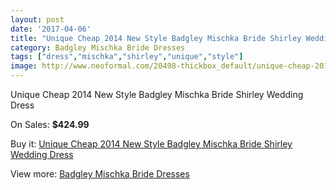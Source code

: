 ```yaml
---
layout: post
date: '2017-04-06'
title: "Unique Cheap 2014 New Style Badgley Mischka Bride Shirley Wedding Dress"
category: Badgley Mischka Bride Dresses
tags: ["dress","mischka","shirley","unique","style"]
image: http://www.neoformal.com/20498-thickbox_default/unique-cheap-2014-new-style-badgley-mischka-bride-shirley-wedding-dress.jpg
---
```

Unique Cheap 2014 New Style Badgley Mischka Bride Shirley Wedding Dress

On Sales: **$424.99**
<a href="https://www.neoformal.com/en/badgley-mischka-bride-dresses-2014/6553-unique-cheap-2014-new-style-badgley-mischka-bride-shirley-wedding-dress.html"><amp-img layout="responsive" width="600" height="600" src="//www.neoformal.com/20498-thickbox_default/unique-cheap-2014-new-style-badgley-mischka-bride-shirley-wedding-dress.jpg" alt="Unique Cheap 2014 New Style Badgley Mischka Bride Shirley Wedding Dress 0" /></a>
<a href="https://www.neoformal.com/en/badgley-mischka-bride-dresses-2014/6553-unique-cheap-2014-new-style-badgley-mischka-bride-shirley-wedding-dress.html"><amp-img layout="responsive" width="600" height="600" src="//www.neoformal.com/20503-thickbox_default/unique-cheap-2014-new-style-badgley-mischka-bride-shirley-wedding-dress.jpg" alt="Unique Cheap 2014 New Style Badgley Mischka Bride Shirley Wedding Dress 1" /></a>
<a href="https://www.neoformal.com/en/badgley-mischka-bride-dresses-2014/6553-unique-cheap-2014-new-style-badgley-mischka-bride-shirley-wedding-dress.html"><amp-img layout="responsive" width="600" height="600" src="//www.neoformal.com/20502-thickbox_default/unique-cheap-2014-new-style-badgley-mischka-bride-shirley-wedding-dress.jpg" alt="Unique Cheap 2014 New Style Badgley Mischka Bride Shirley Wedding Dress 2" /></a>
<a href="https://www.neoformal.com/en/badgley-mischka-bride-dresses-2014/6553-unique-cheap-2014-new-style-badgley-mischka-bride-shirley-wedding-dress.html"><amp-img layout="responsive" width="600" height="600" src="//www.neoformal.com/20501-thickbox_default/unique-cheap-2014-new-style-badgley-mischka-bride-shirley-wedding-dress.jpg" alt="Unique Cheap 2014 New Style Badgley Mischka Bride Shirley Wedding Dress 3" /></a>
<a href="https://www.neoformal.com/en/badgley-mischka-bride-dresses-2014/6553-unique-cheap-2014-new-style-badgley-mischka-bride-shirley-wedding-dress.html"><amp-img layout="responsive" width="600" height="600" src="//www.neoformal.com/20500-thickbox_default/unique-cheap-2014-new-style-badgley-mischka-bride-shirley-wedding-dress.jpg" alt="Unique Cheap 2014 New Style Badgley Mischka Bride Shirley Wedding Dress 4" /></a>
<a href="https://www.neoformal.com/en/badgley-mischka-bride-dresses-2014/6553-unique-cheap-2014-new-style-badgley-mischka-bride-shirley-wedding-dress.html"><amp-img layout="responsive" width="600" height="600" src="//www.neoformal.com/20499-thickbox_default/unique-cheap-2014-new-style-badgley-mischka-bride-shirley-wedding-dress.jpg" alt="Unique Cheap 2014 New Style Badgley Mischka Bride Shirley Wedding Dress 5" /></a>

Buy it: [Unique Cheap 2014 New Style Badgley Mischka Bride Shirley Wedding Dress](https://www.neoformal.com/en/badgley-mischka-bride-dresses-2014/6553-unique-cheap-2014-new-style-badgley-mischka-bride-shirley-wedding-dress.html "Unique Cheap 2014 New Style Badgley Mischka Bride Shirley Wedding Dress")

View more: [Badgley Mischka Bride Dresses](https://www.neoformal.com/en/90-badgley-mischka-bride-dresses-2014 "Badgley Mischka Bride Dresses")